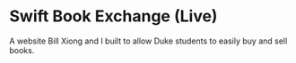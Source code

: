 # Swift Book Exchange (Live)
A website Bill Xiong and I built to allow Duke students to easily buy and sell books.
